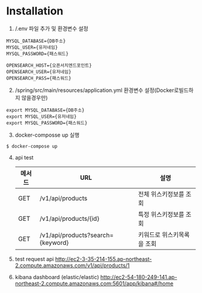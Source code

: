 # Installation

1. /.env 파일 추가 및 환경변수 설정
```shell
MYSQL_DATABASE={DB주소}
MYSQL_USER={유저네임}
MYSQL_PASSWORD={패스워드}

OPENSEARCH_HOST={오픈서치엔드포인트}
OPENSEARCH_USER={유저네임}
OPENSEARCH_PASS={패스워드}
```
2. /spring/src/main/resources/application.yml 환경변수 설정(Docker로빌드하지 않을경우만)
```shell
export MYSQL_DATABASE={DB주소}
export MYSQL_USER={유저네임}
export MYSQL_PASSWORD={패스워드}
```
3. docker-composse up 실행
```shell
$ docker-compose up 
```
4. api test

   | 메서드 | URL                                                    | 설명             |
   |-----|--------------------------------------------------------|----------------|
   | GET | /v1/api/products                  | 전체 위스키정보를 조회   |
   | GET | /v1/api/products/{id}             | 특정 위스키정보를 조회   |
   | GET | /v1/api/products?search={keyword} | 키워드로 위스키목록을 조회 |

5. test request api
   http://ec2-3-35-214-155.ap-northeast-2.compute.amazonaws.com/v1/api/products/1
6. kibana dashboard (elastic/elastic)
   http://ec2-54-180-249-141.ap-northeast-2.compute.amazonaws.com:5601/app/kibana#/home